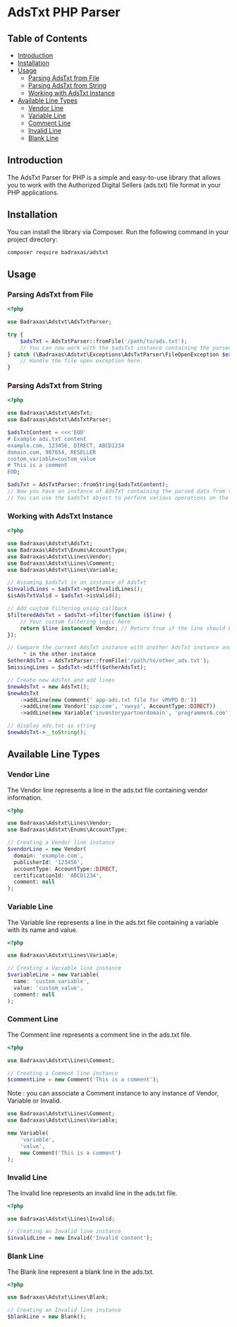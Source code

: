 # AdsTxt PHP Parser

## Table of Contents

- [Introduction](#introduction)
- [Installation](#installation)
- [Usage](#usage)
    - [Parsing AdsTxt from File](#parsing-adstxt-from-file)
    - [Parsing AdsTxt from String](#parsing-adstxt-from-string)
    - [Working with AdsTxt Instance](#working-with-adstxt-instance)
- [Available Line Types](#available-line-types)
    - [Vendor Line](#vendor-line)
    - [Variable Line](#variable-line)
    - [Comment Line](#comment-line)
    - [Invalid Line](#invalid-line)
    - [Blank Line](#blank-line)


## Introduction

The AdsTxt Parser for PHP is a simple and easy-to-use library that allows you to work with the Authorized Digital Sellers (ads.txt) file format in your PHP applications. 
 
## Installation

You can install the library via Composer. Run the following command in your project directory:

```bash
composer require badraxas/adstxt
```

## Usage
### Parsing AdsTxt from File
```php
<?php

use Badraxas\Adstxt\AdsTxtParser;

try {
    $adsTxt = AdsTxtParser::fromFile('/path/to/ads.txt');
    // You can now work with the $adsTxt instance containing the parsed data.
} catch (\Badraxas\Adstxt\Exceptions\AdsTxtParser\FileOpenException $exception) {
    // Handle the file open exception here.
}
```

### Parsing AdsTxt from String
```php
<?php 

use Badraxas\Adstxt\AdsTxt;
use Badraxas\Adstxt\AdsTxtParser;

$adsTxtContent = <<<'EOD'
# Example ads.txt content
example.com, 123456, DIRECT, ABCD1234
domain.com, 987654, RESELLER
custom_variable=custom_value
# This is a comment
EOD;

$adsTxt = AdsTxtParser::fromString($adsTxtContent);
// Now you have an instance of AdsTxt containing the parsed data from the ads.txt string.
// You can use the $adsTxt object to perform various operations on the ads.txt data.
```

### Working with AdsTxt Instance

```php
<?php

use Badraxas\Adstxt\AdsTxt;
use Badraxas\Adstxt\Enums\AccountType;
use Badraxas\Adstxt\Lines\Vendor;
use Badraxas\Adstxt\Lines\Comment;
use Badraxas\Adstxt\Lines\Variable;

// Assuming $adsTxt is an instance of AdsTxt
$invalidLines = $adsTxt->getInvalidLines();
$isAdsTxtValid = $adsTxt->isValid();

// Add custom filtering using callback
$filteredAdsTxt = $adsTxt->filter(function ($line) {
    // Your custom filtering logic here
    return $line instanceof Vendor; // Return true if the line should be included, false otherwise
});

// Compare the current AdsTxt instance with another AdsTxt instance and return the lines that are missing.
     * in the other instance
$otherAdsTxt = AdsTxtParser::fromFile('/path/to/other_ads.txt');
$missingLines = $adsTxt->diff($otherAdsTxt);

// Create new AdsTxt and add lines
$newAdsTxt = new AdsTxt();
$newAdsTxt
    ->addLine(new Comment(' app-ads.txt file for vMVPD B:'))
    ->addLine(new Vendor('ssp.com', 'vwxyz', AccountType::DIRECT))
    ->addLine(new Variable('inventorypartnerdomain', 'programmerA.com'))

// display ads.txt as string
$newAdsTxt->__toString();
```

## Available Line Types
### Vendor Line

The Vendor line represents a line in the ads.txt file containing vendor information.

```php
<?php

use Badraxas\Adstxt\Lines\Vendor;
use Badraxas\Adstxt\Enums\AccountType;

// Creating a Vendor line instance
$vendorLine = new Vendor(
  domain: 'example.com',
  publisherId: '123456',
  accountType: AccountType::DIRECT,
  certificationId: 'ABCD1234',
  comment: null
);
```

### Variable Line

The Variable line represents a line in the ads.txt file containing a variable with its name and value.

```php
<?php

use Badraxas\Adstxt\Lines\Variable;

// Creating a Variable line instance
$variableLine = new Variable(
  name: 'custom_variable',
  value: 'custom_value',
  comment: null
);
```

### Comment Line

The Comment line represents a comment line in the ads.txt file.

```php
<?php

use Badraxas\Adstxt\Lines\Comment;

// Creating a Comment line instance
$commentLine = new Comment('This is a comment');
```
Note : you can associate a Comment instance to any instance of Vendor, Variable or Invalid.
```php
use Badraxas\Adstxt\Lines\Comment;
use Badraxas\Adstxt\Lines\Variable;

new Variable(
    'variable',
    'value',
    new Comment('This is a comment')
);
```

### Invalid Line

The Invalid line represents an invalid line in the ads.txt file.

```php
<?php

use Badraxas\Adstxt\Lines\Invalid;

// Creating an Invalid line instance
$invalidLine = new Invalid('Invalid content');
```

### Blank Line

The Blank line represent a blank line in the ads.txt.

```php
<?php

use Badraxas\Adstxt\Lines\Blank;

// Creating an Invalid line instance
$blankLine = new Blank();
```
